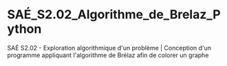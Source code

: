 # SAÉ_S2.02_Algorithme_de_Brelaz_Python
SAÉ S2.02 - Exploration algorithmique d'un problème | Conception d'un programme appliquant l'algorithme de Brélaz afin de colorer un graphe
